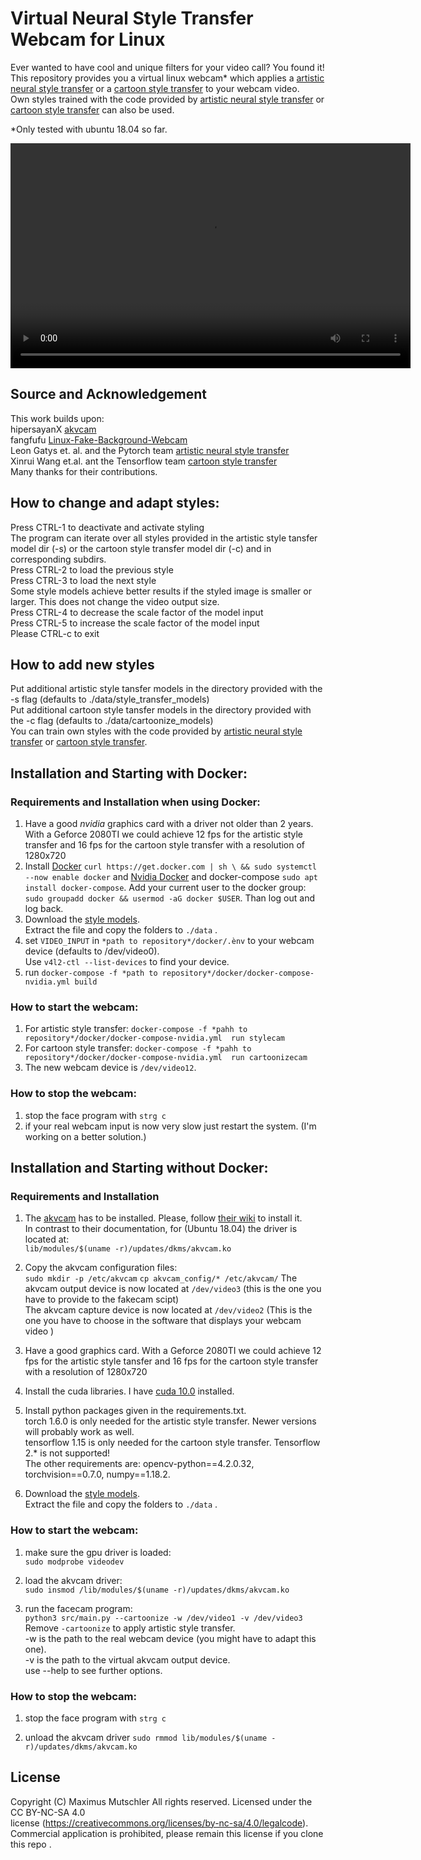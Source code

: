 # Virtual Neural Style Transfer Webcam for Linux
Ever wanted to have cool and unique filters for your video call? You found it!  
This repository provides you a virtual linux webcam* which applies
a [artistic neural style transfer](https://github.com/pytorch/examples/tree/master/fast_neural_style) or
a [cartoon style transfer](https://github.com/SystemErrorWang/White-box-Cartoonization) to your webcam video.  
Own styles trained with the code provided
by [artistic neural style transfer](https://github.com/pytorch/examples/tree/master/fast_neural_style)
or  [cartoon style transfer](https://github.com/SystemErrorWang/White-box-Cartoonization/tree/master/train_code)  can
also be used.

*Only tested with ubuntu 18.04 so far.

<video width="640" height="360" controls loop>
  <source src="media/640.mov" type="video/mov">
</video>

## Source and Acknowledgement

This work builds upon:  
hipersayanX [akvcam](https://github.com/webcamoid/akvcam)    
fangfufu  [Linux-Fake-Background-Webcam](https://github.com/fangfufu/Linux-Fake-Background-Webcam)  
Leon Gatys et. al. and the Pytorch
team [artistic neural style transfer](https://github.com/pytorch/examples/tree/master/fast_neural_style)  
Xinrui Wang et.al. ant the Tensorflow
team   [cartoon style transfer](https://github.com/SystemErrorWang/White-box-Cartoonization)   
Many thanks for their contributions.

## How to change and adapt styles:

Press CTRL-1 to deactivate and activate styling  
The program can iterate over all styles provided in the artistic style tansfer model dir (-s) or the cartoon style
transfer model dir (-c) and in corresponding subdirs.    
Press CTRL-2 to load the previous style  
Press CTRL-3 to load the next style  
Some style models achieve better results if the styled image is smaller or larger. This does not change the video output
size.    
Press CTRL-4 to decrease the scale factor of the model input  
Press CTRL-5 to increase the scale factor of the model input   
Please CTRL-c to exit

## How to add new styles

Put additional artistic style tansfer models in the directory provided with the -s flag (defaults to
./data/style_transfer_models)  
Put additional cartoon style tansfer models in the directory provided with the -c flag (defaults to
./data/cartoonize_models)  
You can train own styles with the code provided
by [artistic neural style transfer](https://github.com/pytorch/examples/tree/master/fast_neural_style)
or  [cartoon style transfer](https://github.com/SystemErrorWang/White-box-Cartoonization/tree/master/train_code).

## Installation and Starting with Docker:

### Requirements and Installation when using Docker:

1. Have a good *nvidia* graphics card with a driver not older than 2 years.  
   With a Geforce 2080TI we could achieve 12 fps for the artistic style transfer and 16 fps for the cartoon style
   transfer with a resolution of 1280x720
2. Install [Docker](https://docs.docker.com/engine/install/ubuntu/) `curl https://get.docker.com | sh \
  && sudo systemctl --now enable docker` and [Nvidia Docker](https://docs.nvidia.com/datacenter/cloud-native/container-toolkit/install-guide.html#docker) and docker-compose `sudo apt  install docker-compose`. Add your current user to the docker group: `sudo groupadd docker && usermod -aG docker $USER`. Than log out and log back.  
3. Download the [style models](https://u-173-c142.cs.uni-tuebingen.de/index.php/s/ierXwx3DS8X48ss).   
   Extract the file and copy the folders to `./data` .
4. set `VIDEO_INPUT` in `*path to repository*/docker/.ènv` to your webcam device (defaults to /dev/video0).  
   Use `v4l2-ctl --list-devices` to find your device.
5. run `docker-compose -f *path to repository*/docker/docker-compose-nvidia.yml build
   `

### How to start the webcam:

1. For artistic style transfer: `docker-compose -f *pahh to repository*/docker/docker-compose-nvidia.yml  run stylecam`
2. For cartoon style
   transfer: `docker-compose -f *pahh to repository*/docker/docker-compose-nvidia.yml  run cartoonizecam`
3. The new webcam device is `/dev/video12`.

### How to stop the webcam:

1. stop the face program with `strg c`
2. if your real webcam input is now very slow just restart the system. (I'm working on a better solution.)

## Installation and Starting without  Docker:

### Requirements and Installation

1. The [akvcam](https://github.com/webcamoid/akvcam) has to be installed. Please,
   follow [their wiki](https://github.com/webcamoid/akvcam/wiki) to install it.  
   In contrast to their documentation, for (Ubuntu 18.04) the driver is located at:  
   `lib/modules/$(uname -r)/updates/dkms/akvcam.ko`
2. Copy the akvcam configuration files:   
   `sudo mkdir -p /etc/akvcam`
   `cp akvcam_config/* /etc/akvcam/`
   The akvcam output device is now located at `/dev/video3`  (this is the one you have to provide to the fakecam
   scipt)  
   The akvcam capture device is now located at `/dev/video2` (This is the one you have to choose in the software that
   displays your webcam video )
3. Have a good graphics card. With a Geforce 2080TI we could achieve 12 fps for the artistic style tansfer and 16 fps
   for the cartoon style transfer with a resolution of 1280x720
4. Install the cuda libraries. I have [cuda 10.0](https://developer.nvidia.com/cuda-10.0-download-archive) installed.
5. Install python packages given in the requirements.txt.  
   torch 1.6.0 is only needed for the artistic style transfer. Newer versions will probably work as well.  
   tensorflow 1.15 is only needed for the cartoon style transfer. Tensorflow 2.* is not supported!  
   The other requirements are: opencv-python==4.2.0.32, torchvision==0.7.0, numpy==1.18.2.

8. Download the [style models](https://u-173-c142.cs.uni-tuebingen.de/index.php/s/ierXwx3DS8X48ss).   
   Extract the file and copy the folders to `./data` .

### How to start the webcam:
1. make sure the gpu driver is loaded:  
    `sudo modprobe videodev`
2. load the akvcam driver:  
   `sudo insmod /lib/modules/$(uname -r)/updates/dkms/akvcam.ko`

3. run the facecam program:  
   `python3 src/main.py --cartoonize -w /dev/video1 -v /dev/video3`  
   Remove `-cartoonize` to apply artistic style transfer.  
   -w is the path to the real webcam device (you might have to adapt this one).  
   -v is the path to the virtual akvcam output device.  
   use --help to see further options.

### How to stop the webcam:

1. stop the face program with `strg c`

2. unload the akvcam driver
   `sudo rmmod lib/modules/$(uname -r)/updates/dkms/akvcam.ko`

## License

Copyright (C) Maximus Mutschler All rights reserved. Licensed under the CC BY-NC-SA 4.0  
license (https://creativecommons.org/licenses/by-nc-sa/4.0/legalcode).  
Commercial application is prohibited, please remain this license if you clone this repo . 

    
